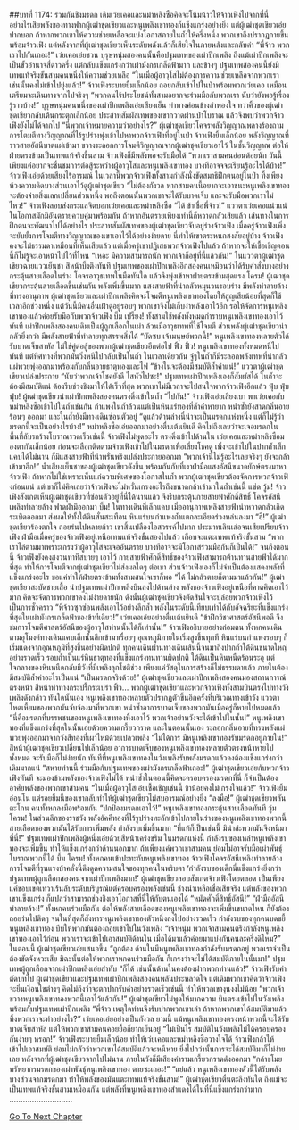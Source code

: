 ##บทที่ 1174: ร่วมกันชิงมรดก
เดิมเว่ยเคอและหม่าหลิงซือคิดจะโน้มน้าวให้จ้าวเฟิงไปจากที่นี่ อย่างไรเสียพลังของทางฟากผู้เฒ่าชุดเขียวและหนูเพลิงเขาทองก็แข็งแกร่งอย่างยิ่ง
แต่ผู้เฒ่าชุดเขียวเอ่ยปากบอก ถ้าหากพวกเขาให้ความช่วยเหลือจะแบ่งโอกาสภายในถ้ำให้ครึ่งหนึ่ง พวกเขาถึงปรากฏกายขึ้นพร้อมจ้าวเฟิง แต่หลังจากที่ผู้เฒ่าชุดเขียวเห็นระดับพลังแล้วก็เสียใจในภายหลังและกลับคำ
“พี่จ้าว พวกเราไปกันเถอะ!”
เว่ยเคอเอ่ยชวน บุรุษหนุ่มสองคนนั้นคือปฐมเทพของเผ่าปีกเพลิง ถึงแม้เผ่าปีกเพลิงจะเป็นขั้วอำนาจสี่ดาวครึ่ง แต่กลับแข็งแกร่งกว่าเผ่ามังกรเกล็ดฟ้ามาก และข้างๆ ปฐมเทพสองคนนี้ยังมีเทพแท้จริงขั้นสามคนหนึ่งให้ความช่วยเหลือ
“ในเมื่อผู้อาวุโสไม่ต้องการความช่วยเหลือจากพวกเรา เช่นนั้นคงไม่เข้าไปยุ่งแล้ว!”
จ้าวเฟิงระบายยิ้มเล็กน้อย ถอยกลับเข้าไปในป่าพร้อมพวกเว่ยเคอ เหมือนเตรียมจะเดินทางจากไปจริงๆ
“พวกคนไร้ประโยชน์ทั้งสามอยากจะร่วมมือกับพวกเรา นับว่ายังพอรู้เรื่องรู้ราวบ้าง!”
บุรุษหนุ่มคนหนึ่งของเผ่าปีกเพลิงเอ่ยเสียงเย็น ท่าทางค่อนข้างลำพองใจ
ทว่าคิ้วของผู้เฒ่าชุดเขียวกลับเต้นกระตุกเล็กน้อย ประสาทสัมผัสเทพของเขากวาดผ่านป่าโบราณ แล้วจึงพบว่าพวกจ้าวเฟิงยังไม่ได้จากไป
“นี่พวกเจ้าหมายความว่าอย่างไร?”
ผู้เฒ่าชุดเขียวโคจรพลังวิญญาณพลางร้องถาม
การโตมตีทางวิญญาณที่ไร้รูปร่างพุ่งเข้าไปหาพวกจ้าวเฟิงที่อยู่ในป่า
จ้าวเฟิงยิ้มเล็กน้อย พลังวิญญาณที่ราวสายอัสนีบาตแผ่เข้ามา ขวางระลอกการโจมตีวิญญาณจากผู้เฒ่าชุดเขียวเอาไว้
ในชั้นวิญญาณ ต่อให้ฝ่ายตรงข้ามเป็นเทพแท้จริงขึ้นสาม จ้าวเฟิงก็มีพลังพอจะรับมือได้
“พวกเราสามคนอ่อนด้อยนัก วันนี้เพียงแค่อยากจะชื่นชมการต่อสู้ระหว่างผู้อาวุโสและหนูเพลิงเขาทอง บางทีอาจจจะเรียนรู้อะไรได้บ้าง!”
จ้าวเฟิงเอ่ยด้วยเสียงไร้อารมณ์
ในเวลานี้พวกจ้าวเฟิงทั้งสามกำลังนั่งขัดสมาธิฝึกตนอยู่ในป่า ทิ้งเพียงห้วงความคิดบางส่วนเอาไว้ดูผู้เฒ่าชุดเขียว
“ไม่ต้องกังวล หากสามคนนี้อยากจะเอาชนะหนูเพลิงเขาทอง จะต้องจ่ายสิ่งแลกเปลี่ยนส่วนหนึ่ง พอถึงตอนนั้นพวกเขาจะได้รับบาดเจ็บ และจะรับมือพวกเราไม่ไหว!”
จ้าวเฟิงลอบส่งกระแสจิตบอกเว่ยเคอและหม่าหลิงซือ
“ได้ ข้าเชื่อพี่จ้าว!”
แววตาเว่ยเคอแน่วแน่ ในโอกาสมักมีอันตรายควบคู่มาพร้อมกัน ถ้าหากอันตรายเพียงเท่านี้ก็หวาดกลัวเสียแล้ว เส้นทางในการฝึกตนจะพัฒนาไปได้อย่างไร
ประสาทสัมผัสเทพของผู้เฒ่าชุดเขียวจับอยู่ร่างจ้าวเฟิง เมื่อครู่จ้าวเฟิงเพิ่งจะยับยั้งการโจมตีทางวิญญาณของเขาเอาไว้ได้อย่างง่ายดาย นี่ทำให้เขาตระหนกสงสัยอยู่บ้าง จ้าวเฟิงคงจะไม่ธรรมดาเหมือนที่เห็นเสียแล้ว
แต่เมื่อครู่เขาปฏิเสธพวกจ้าวเฟิงไปแล้ว ถ้าหากจะให้เชื้อเชิญตอนนี้ก็ไม่รู้จะเอาหน้าไปไว้ที่ไหน
“เหอะ มีความสามารถนัก พวกเจ้าก็อยู่ที่นี่แล้วกัน!”
ในแววตาผู้เฒ่าชุดเขียวฉายแววเย็นชา สีหน้าบึ้งตึงทันที
ปฐมเทพของเผ่าปีกเพลิงอีกสองคนเหมือนว่าได้รับคำสั่งบางอย่าง กระตุ้นสายเลือดในร่าง โคจรอาวุธเทพในมือทันใด แล้วจึงพุ่งเข้าหาฝ่ายตรงข้ามสุดแรง
โครม!
ผู้เฒ่าชุดเขียวกระตุ้นสายเลือดขึ้นเช่นกัน พลังเพิ่มขึ้นมาก แสงสายฟ้าที่น่ากลัวหมุนวนรอบร่าง มีพลังทำลายล้างที่ทรงอานุภาพ
ผู้เฒ่าชุดเขียวและเผ่าปีกเพลิงคิดจะโจมตีหนูเพลิงเขาทองโดยให้สูญเสียน้อยที่สุดก็ใช้เวลาอีกช่วงหนึ่ง แต่วันนี้มีคนอื่นเฝ้าดูอยู่รอบๆ พวกเขาจึงไม่เก็บงำพลังเอาไว้อีก รอให้จัดการหนูเพลิงเขาทองแล้วค่อยรับมือกับพวกจ้าวเฟิง
บึ้ม เปรี้ยง!
ทั้งสามใช้พลังทั้งหมดกำราบหนูเพลิงเขาทองเอาไว้ทันที
เผ่าปีกเพลิงสองคนเดิมเป็นผู้ถูกเลือกในเผ่า ล้วนมีอาวุธเทพที่ใช้โจมตี ส่วนพลังผู้เฒ่าชุดเขียวน่ากลัวยิ่งกว่า มีพลังสายฟ้าที่ทำลายทุกสรรพสิ่งได้
“บัดซบ เจ้ามนุษย์พวกนี้!”
หนูเพลิงเขาทองหลายตัวได้รับบาดเจ็บสาหัส ไม่ใช่คู่ต่อสู้ของพวกผู้เฒ่าชุดเขียวอีกต่อไป
ฟิ้ว ฟิ้ว!
หนูเพลิงเขาทองทั้งหมดหนีไปทันที แต่ทิศทางที่พวกมันวิ่งหนีไปกลับเป็นในถ้ำ
ในเวลาเดียวกัน จู่ๆในถ้ำก็มีระลอกพลังเทพที่น่ากลัวแผ่พวยพุ่งออกมาพร้อมกับกลิ่นอายธาตุทองและไฟ
“ข้างในจะต้องมีสมบัติล้ำค่าแน่!”
แววตาผู้เฒ่าชุดเขียวเปล่งประกาย
“นับว่าพวกเจ้าโชคยังดี ไสหัวไปซะ!”
ปฐมเทพเผ่าปีกเพลิงเองก็สัมผัสได้ ในถ้ำจะต้องมีสมบัติแน่ ต้องรีบช่วงชิงมาให้ได้เร็วที่สุด พวกเขาไม่มีเวลาจะไปสนใจพวกจ้าวเฟิงอีกแล้ว
ฟุ่บ ฟุ่บ ฟุ่บ!
ผู้เฒ่าชุดเขียวนำเผ่าปีกเพลิงสองคนตรงดิ่งเข้าในถ้ำ
“ไปกัน!”
จ้าวเฟิงเอ่ยเสียงเบา พาเว่ยเคอกับหม่าหลิงซือเข้าไปในถ้ำเช่นกัน
กำแพงในถ้ำล้วนแต่เป็นหินแร่ทองที่ล้ำค่าหายาก หนำซ้ำยังสาดกลิ่นอายร้อนๆ ออกมา และในถ้ำยังมีทางเดินซ่อนตัวอยู่
“ดูแล้วด้านล่างนี่น่าจะเป็นมรดกแห่งหนึ่ง แต่ก็ไม่รู้ว่ามรดกนี้จะเป็นอย่างไรบ้าง!”
หม่าหลิงซือเอ่ยออกมาอย่างตื่นเต้นยินดี
คิดไม่ถึงเลยว่าจะเจอมรดกในพื้นที่ลับรกร้างโบราณรวดเร็วเช่นนี้
จ้าวเฟิงไม่พูดอะไร ตรงดิ่งเข้าไปด้านใน เว่ยเคอและหม่าหลิงซือมองตากันเล็กน้อย ก่อนจะเลือกติดตามจ้าวเฟิงเข้าไปในมรดกเพื่อเสี่ยงโชคดู
เพิ่งจะเข้าไปในปากถ้ำเล็กแคบได้ไม่นาน ก็มีแสงสายฟ้าที่น่าพรั่นพรึงเปล่งประกายออกมา
“พวกเจ้านี่ไม่รู้อะไรเลยจริงๆ ยังจะกล้าเข้ามาอีก!”
น้ำเสียงเย็นชาของผู้เฒ่าชุดเขียวดังขึ้น พร้อมกันกับที่เงาฝ่ามือแสงอัสนีขนาดยักษ์ตรงมาหาจ้าวเฟิง
ถ้าหากไม่ใช่เพราะเห็นแก่ความพิเศษของโอกาสในถ้ำ พวกผู้เฒ่าชุดเขียวต้องจัดการพวกจ้าวเฟิงก่อนแน่ แต่เขาก็ไม่คิดเลยว่าจ้าวเฟิงจะไม่หวั่นเกรงอะไรถึงขนาดกล้าเข้ามาในถ้ำเช่นนี้
แซ่ด วู้ม!
จ้าวเฟิงสังเกตเห็นผู้เฒ่าชุดเขียวที่ซ่อนตัวอยู่ที่นี่ได้นานแล้ว จึงรีบกระตุ้นกายสายฟ้าศักดิ์สิทธิ์ โคจรอัสนีเพลิงทำลายล้าง ฟาดฝ่ามืออกมา
บึ้ม!
ในทางเดินที่เล็กแคบ เมื่ออานุภาพเพลิงสายฟ้าน่าหวาดกลัวเกิดระเบิดออกมา ส่งผลให้ทั้งใต้ดินสั่นสะเทือน หินแร่บนกำแพงถ้ำแตกละเอียดร่วงหล่นลงมา
“ฮึ!”
ผู้เฒ่าชุดเขียวร้องตกใจ ถอยร่นไปหลายก้าว
เขาสิ้นเปลืองไอสวรรค์ไปมาก ประมาทเลินเล่อจนเสียเปรียบจ้าวเฟิง ฝ่ามือเมื่อครู่ของจ้าวเฟิงอยู่เหนือเทพแท้จริงขั้นสองไปแล้ว เกือบจะแตะเทพแท้จริงขั้นสาม
“พวกเราไล่ตามมาเพราะเกรงว่าผู้อาวุโสจะเจออันตราย บางทีอาจจะมีโอกาสร่วมมือกันก็เป็นได้!”
จนถึงตอนนี้ จ้าวเฟิงยังคงสงวนท่าทีสบายๆ เอาไว้
กายสายฟ้าศักดิ์สิทธิ์ของจ้าวเฟิงสามารถต้านทานสายฟ้าได้มากที่สุด ทำให้การโจมตีจากผู้เฒ่าชุดเขียวไม่ส่งผลใดๆ ต่อเขา
ส่วนจ้าวเฟิงเองก็ไม่จำเป็นต้องแสดงพลังที่แข็งแกร่งอะไร ขอแค่ทำให้ฝ่ายตรงข้ามทั้งสามสนใจเขาก็พอ
“ได้ ไม่กลัวตายก็ตามมาแล้วกัน!”
ผู้เฒ่าชุดเขียวสะบัดชายเสื้อ นำปฐมเทพเผ่าปีกเพลิงบินลงไปด้านล่าง
พลังของจ้าวเฟิงอยู่เหนือที่คาดคิดเอาไว้มาก คิดจะจัดการพวกเขาคงไม่ง่ายดายนัก ดังนั้นผู้เฒ่าชุดเขียวจึงตัดสินใจจะปล่อยพวกจ้าวเฟิงไว้เป็นการชั่วคราว
“พี่จ้าวซุกซ่อนพลังเอาไว้อย่างลึกล้ำ พลังในระดับนี้เทียบเท่าได้กับอัจฉริยะที่แข็งแกร่งที่สุดในเผ่ามังกรเกล็ดฟ้าของข้าทีเดียว!”
เว่ยเคอเอ่ยอย่างตื่นเต้นยินดี
“ข้าฝึกวิชาศาสตร์อัสนีพอดี จึงข่มการโจมตีศาสตร์อัสนีของผู้อาวุโสท่านนั้นได้ก็เท่านั้น!”
จ้าวเฟิงอธิบายอย่างถ่อมตน
ทั้งหกคนเดินตามอุโมงค์ทางเดินแคบเล็กนั้นลึกเข้ามาเรื่อยๆ อุณหภูมิภายในเริ่มสูงขึ้นทุกที หินแร่บนกำแพงรอบๆ ก็เริ่มแดงจากอุณหภูมิที่สูงขึ้นอย่างผิดปกติ
ทุกคนเดินผ่านทางเดินเส้นนี้จนมาถึงปากถ้ำใต้ดินขนาดใหญ่อย่างรวดเร็ว
รอบถ้ำเป็นแร่หินธาตุทองที่แข็งแกร่งทนทานผิดปกติ ใต้ดินเป็นหินหนืดร้อนระอุ แต่ใจกลางของหินหนืดกลับมีวังที่มีเพลิงลุกโชติช่วง เพียงแค่วัสดุในการสร้างก็ไม่ธรรมดาแล้ว ภายในต้องมีสมบัติล้ำค่าอะไรเป็นแน่
“เป็นมรดกจริงด้วย!”
ผู้เฒ่าชุดเขียวและเผ่าปีกเพลิงสองคนมองสถานการณ์ตรงหน้า สีหน้าท่าทางกระปรี้กระเปร่า
ฟิ้ว…
พวกผู้เฒ่าชุดเขียวและพวกจ้าวเฟิงทั้งสามบินตรงไปทางวังเพลิงดังกล่าว
ทันใดนั้นเอง หนูเพลิงเขาทองหลายตัวปรากฏตัวขึ้นอีกครั้งที่บริเวณทางเข้าวัง แววตาโหดเหี้ยมของพวกมันจับจ้องมาที่พวกเขา หนำซ้ำอาการบาดเจ็บของพวกมันเมื่อครู่ก็หายไปหมดแล้ว
“นี่คือมรดกที่บรรพชนของหนูเพลิงเขาทองทิ้งเอาไว้ พวกเจ้าอย่าหวังจะได้เข้าไปในนั้น!”
หนูเพลิงเขาทองที่แข็งแกร่งที่สุดในนั้นเอ่ยด้วยความเกรี้ยวกราด
และในตอนนั้นเอง ระลอกกลิ่นอายที่ทรงพลังแผ่พวยพุ่งออกมาจากวังสีทองที่เผาไหม้ด้วยเปลวเพลิง
“ไม่ได้การ มีหนูเพลิงเขาทองรับมรดกอยู่ภายใน!”
สีหน้าผู้เฒ่าชุดเขียวเปลี่ยนไปเล็กน้อย
อาการบาดเจ็บของหนูเพลิงเขาทองหลายตัวตรงหน้าหายไปทั้งหมด จะรับมือก็ไม่ง่ายนัก ทันทีที่หนูเพลิงเขาทองในวังเพลิงรับพลังมรดกแล้วคงต้องแข็งแกร่งกว่าเดิมมากแน่
“สหายท่านนี้ ร่วมมือกับปฐมเทพของเผ่ามังกรเกล็ดฟ้าเถอะ!”
ผู้เฒ่าชุดเขียวเอ่ยกับพวกจ้าวเฟิงทันที
จะมองข้ามพลังของจ้าวเฟิงไม่ได้ หนำซ้ำในตอนนี้คิดจะครอบครองมรดกที่นี่ ก็จำเป็นต้องอาศัยพลังของพวกเขาสามคน
“ในเมื่อผู้อาวุโสเอ่ยเชื้อเชิญเช่นนี้ ข้าน้อยคงไม่เกรงใจแล้ว!”
จ้าวเฟิงยิ้มอ่อนโน แต่รอยยิ้มนี้ของเขากลับทำให้ผู้เฒ่าชุดเขียวไม่สบอารมณ์อย่างยิ่ง
“ลงมือ!”
ผู้เฒ่าชุดเขียวพลันตะโกน คนทั้งหกลงมือพร้อมกัน
“ปกป้องมรดกเอาไว้!”
หนูเพลิงเขาทองกระตุ้นสายเลือดทันที
วู้ม โครม!
ในส่วนลึกของราชวัง พลังอัคคีทองที่ไร้รูปร่างทะลักเข้าไปภายในร่างของหนูเพลิงเขาทองพวกนี้ สายเลือดของพวกมันได้รับการเพิ่มพลัง กำลังรบเพิ่มขึ้นมาก
“ที่แท้ก็เป็นเช่นนี้ มิน่าล่ะพวกมันจึงหนีมาที่นี่!”
ปฐมเทพเผ่าปีกเพลิงผู้หนึ่งเอ่ยด้วยสีหน้าเคร่งขรึม
ในมรดกแห่งนี้ กำลังรบของเหล่าหนูเพลิงเขาทองจะเพิ่มขึ้น ทำให้แข็งแกร่งกว่าด้านนอกมาก ถ้าเพียงแค่พวกเขาสามคน ย่อมไม่อาจรับมือเผ่าพันธุ์โบราณพวกนี้ได้
บึ้ม โครม!
ทั้งหกคนเข้าปะทะกับหนูเพลิงเขาทอง จ้าวเฟิงโคจรอัสนีเพลิงทำลายล้าง การโจมตีที่รุนแรงบ้าคลั่งนี้ดึงดูดความสนใจของทุกคนในพริบตา
‘กำลังรบของเด็กนี่แข็งแกร่งยิ่งกว่าปฐมเทพผู้ถูกเลือกสองคนจากเผ่าปีกเพลิงมาก!’
ผู้เฒ่าชุดเขียวลอบสังเกตจ้าวเฟิงโดยตลอด เป็นเพียงแค่ขอบเขตเทวาเร้นลับระดับบริบูรณ์แต่ครอบครองพลังเช่นนี้ ช่างน่าเหลือเชื่อเสียจริง
แต่พลังของพวกเขาแข็งแกร่ง ก็แปลว่าสามารถช่วงชิงเอาโอกาสที่นี่ให้กับตนเองได้
“หมัดศักดิ์สิทธิ์อัสนี!”
“ฝ่ามืออัสนีทำลายล้าง!”
ทั้งหกคนร่วมมือกัน ต่อให้พลังสายเลือดของหนูเพลิงเขาทองจะเพิ่มขึ้นขนาดไหน ก็ยังต้องถอยร่นไปติดๆ
จนในที่สุดก็สังหารหนูเพลิงเขาทองตัวหนึ่งลงไปอย่างรวดเร็ว กำลังรบของทุกคนบดขยี้หนูเพลิงเขาทอง บีบให้พวกมันต้องถอยเข้าไปในวังเพลิง
“เจ้าหนุ่ม พวกเจ้าสามคนตรึงกำลังหนูเพลิงเขาทองเอาไว้ก่อน พวกเราจะเข้าไปเอาสมบัติด้านใน เมื่อได้มาแล้วค่อยมาแบ่งกันคนละครึ่งดีไหม?”
ในตอนนี้ ผู้เฒ่าชุดเขียวเอ่ยเสนอขึ้น
“ถูกต้อง ด้านในมีหนูเพลิงเขาทองกำลังรับมรดกอยู่ พวกเราจำเป็นต้องขัดจังหวะเสีย มิฉะนั้นต่อให้พวกเราหกคนร่วมมือกัน ก็เกรงว่าจะไม่ได้สมบัติภายในนั้นมา!”
ปฐมเทพผู้ถูกเลือกจากเผ่าปีกเพลิงเอ่ยสำทับ
“ก็ได้ เช่นนั้นด้านในคงต้องฝากพวกท่านแล้ว!”
จ้าวเฟิงรับคำตัดบทไป
ผู้เฒ่าชุดเขียวและปฐมเทพเผ่าปีกเพลิงสองคนพลันประหลาดใจ แต่เดิมพวกเขาคิดว่าจ้าวเฟิงจะยื่นเงื่อนไขต่างๆ คิดไม่ถึงว่าจะตกปากรับคำอย่างรวดเร็วเช่นนี้ ทำให้พวกเขางุนงงไม่น้อย
“พวกเจ้าขวางหนูเพลิงเขาทองพวกนี้เอาไว้แล้วกัน!”
ผู้เฒ่าชุดเขียวไม่พูดให้มากความ บินตรงเข้าไปในวังเพลิงพร้อมกับปฐมเทพเผ่าปีกเพลิง
“พี่จ้าว เหตุใดท่านจึงรับปากพวกเขาเล่า ถ้าหากพวกเขาได้สมบัติมาแล้วทิ้งพวกเราจะทำอย่างไร?”
เว่ยเคอเอ่ยอย่างเป็นกังวล
ยามนี้ แม้หนูเพลิงเขาทองตรงหน้าพวกนี้จะได้รับบาดเจ็บสาหัส แต่ให้พวกเขาสามคนคอยยื้อก็ยากเย็นอยู่
“ไม่เป็นไร สมบัติในวังเพลิงไม่ได้ครอบครองกันง่ายๆ หรอก!”
จ้าวเฟิงระบายยิ้มเล็กน้อย ทำให้เว่ยเคอและหม่าหลิงซือวางใจได้
จ้าวเฟิงกล้าให้เข้าไปเอาสมบัติ ย่อมไม่กลัวว่าพวกเขาได้สมบัติแล้วจะหนีหาย ยิ่งไปกว่านั้นการจะได้สมบัติมาก็ไม่ง่ายเลย
หลังจากที่ผู้เฒ่าชุดเขียวจากไปไม่นาน ภายในวังก็มีเสียงคำรามเกรี้ยวกราดดังออกมา “กล้าขโมยทรัพยากรมรดกของเผ่าพันธุ์หนูเพลิงเขาทอง ตายซะเถอะ!”
“แย่แล้ว หนูเพลิงเขาทองตัวนี้ได้รับพลังบางส่วนจากมรดกมา ทำให้พลังของมันแตะเทพแท้จริงขั้นสาม!”
ผู้เฒ่าชุดเขียวตื่นตะลึงทันใด ถึงแม้จะเป็นเทพแท้จริงขั้นสามเหมือนกัน แต่พลังที่หนูเพลิงเขาทองสำแดงได้ในที่นี่แข็งแกร่งกว่ามาก
……………………….


[Go To Next Chapter]( ./31.md)